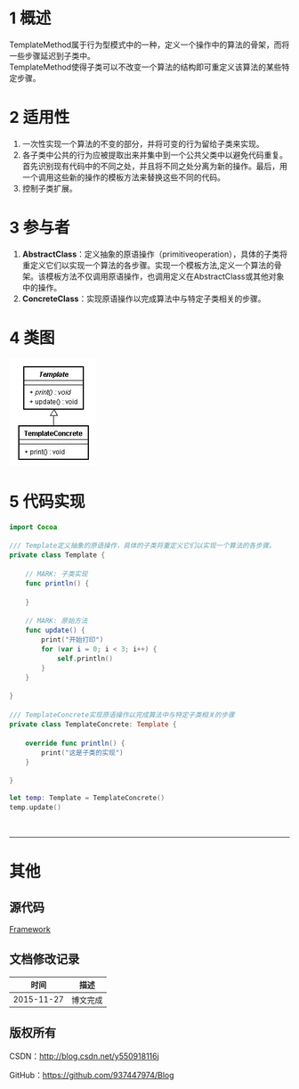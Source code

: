 # 1 概述

TemplateMethod属于行为型模式中的一种，定义一个操作中的算法的骨架，而将一些步骤延迟到子类中。   
TemplateMethod使得子类可以不改变一个算法的结构即可重定义该算法的某些特定步骤。

# 2 适用性

1. 一次性实现一个算法的不变的部分，并将可变的行为留给子类来实现。
2. 各子类中公共的行为应被提取出来并集中到一个公共父类中以避免代码重复。首先识别现有代码中的不同之处，并且将不同之处分离为新的操作。最后，用一个调用这些新的操作的模板方法来替换这些不同的代码。
3. 控制子类扩展。

# 3 参与者

1. **AbstractClass**：定义抽象的原语操作（primitiveoperation），具体的子类将重定义它们以实现一个算法的各步骤。实现一个模板方法,定义一个算法的骨架。该模板方法不仅调用原语操作，也调用定义在AbstractClass或其他对象中的操作。
2. **ConcreteClass**：实现原语操作以完成算法中与特定子类相关的步骤。

# 4 类图

![DDl-1](https://raw.githubusercontent.com/937447974/Blog/master/Resources/2015112714.png)

# 5 代码实现

```swift
import Cocoa

/// Template定义抽象的原语操作，具体的子类将重定义它们以实现一个算法的各步骤。
private class Template {
    
    // MARK: 子类实现
    func println() {
        
    }
    
    // MARK: 原始方法
    func update() {
        print("开始打印")
        for (var i = 0; i < 3; i++) {
            self.println()
        }
    }
    
}

/// TemplateConcrete实现原语操作以完成算法中与特定子类相关的步骤
private class TemplateConcrete: Template {
    
    override func println() {
        print("这是子类的实现")
    }
    
}
```

```swift
let temp: Template = TemplateConcrete()
temp.update()
```

&#160;

----------

# 其他

## 源代码

[Framework](https://github.com/937447974/Framework)

## 文档修改记录

| 时间 | 描述 |
| ---- | ---- |
| 2015-11-27 | 博文完成 |

## 版权所有

CSDN：http://blog.csdn.net/y550918116j

GitHub：https://github.com/937447974/Blog